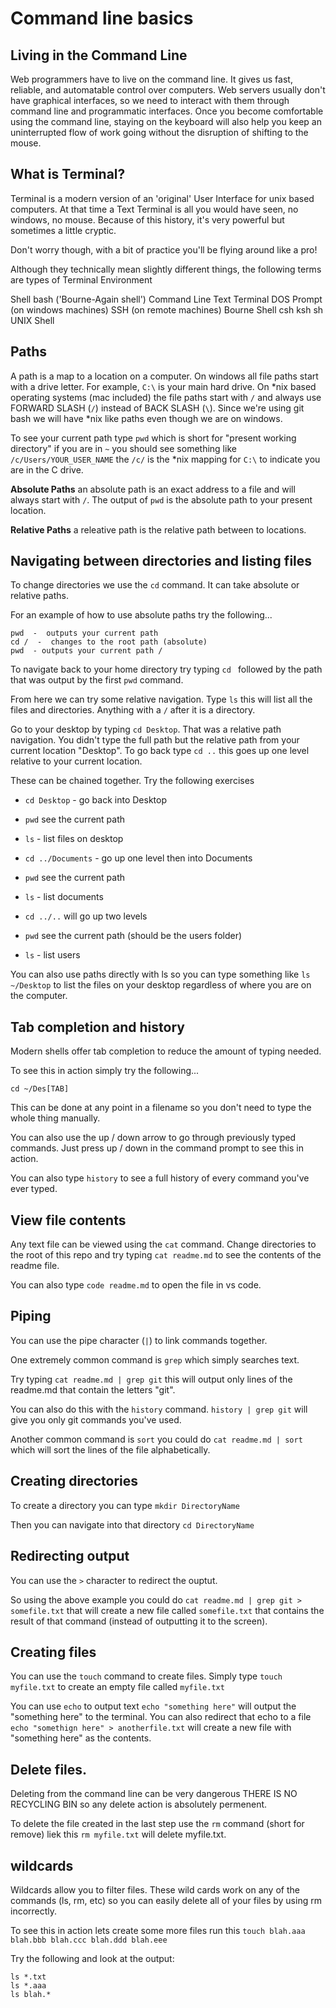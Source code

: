 # Command line basics

## Living in the Command Line

Web programmers have to live on the command line. It gives us fast, reliable, and automatable control over computers. Web servers usually don't have graphical interfaces, so we need to interact with them through command line and programmatic interfaces. Once you become comfortable using the command line, staying on the keyboard will also help you keep an uninterrupted flow of work going without the disruption of shifting to the mouse.

## What is Terminal?

Terminal is a modern version of an 'original' User Interface for unix based computers. At that time a Text Terminal is all you would have seen, no windows, no mouse. Because of this history, it's very powerful but sometimes a little cryptic.

Don't worry though, with a bit of practice you'll be flying around like a pro!

Although they technically mean slightly different things, the following terms are types of Terminal Environment

Shell
bash ('Bourne-Again shell')
Command Line
Text Terminal
DOS Prompt (on windows machines)
SSH (on remote machines)
Bourne Shell
csh
ksh
sh
UNIX Shell

## Paths

A path is a map to a location on a computer. On windows all file paths start with a drive letter. For example, `C:\` is your main hard drive. On *nix based operating systems (mac included) the file paths start with `/` and always use FORWARD SLASH (`/`) instead of BACK SLASH (`\`). Since we're using git bash we will have *nix like paths even though we are on windows.

To see your current path type `pwd` which is short for "present working directory" if you are in `~` you should see something like `/c/Users/YOUR_USER_NAME` the `/c/` is the *nix mapping for `C:\` to indicate you are in the C drive.

**Absolute Paths** an absolute path is an exact address to a file and will always start with `/`. The output of `pwd` is the absolute path to your present location.

**Relative Paths** a releative path is the relative path between to locations.

## Navigating between directories and listing files

To change directories we use the `cd` command. It can take absolute or relative paths.

For an example of how to use absolute paths try the following...

```
pwd  -  outputs your current path
cd /  -  changes to the root path (absolute)
pwd  - outputs your current path /
```

To navigate back to your home directory try typing `cd ` followed by the path that was output by the first `pwd` command.

From here we can try some relative navigation. Type `ls` this will list all the files and directories. Anything with a `/` after it is a directory.

Go to your desktop by typing `cd Desktop`. That was a relative path navigation. You didn't type the full path but the relative path from your current location "Desktop". To go back type `cd ..` this goes up one level relative to your current location.

These can be chained together. Try the following exercises

* `cd Desktop` - go back into Desktop
* `pwd` see the current path
* `ls` - list files on desktop

* `cd ../Documents` - go up one level then into Documents
* `pwd` see the current path
* `ls` - list documents

* `cd ../..` will go up two levels
* `pwd` see the current path (should be the users folder)
* `ls` - list users

You can also use paths directly with ls so you can type something like `ls ~/Desktop` to list the files on your desktop regardless of where you are on the computer.

## Tab completion and history

Modern shells offer tab completion to reduce the amount of typing needed.

To see this in action simply try the following...

```
cd ~/Des[TAB]
```

This can be done at any point in a filename so you don't need to type the whole thing manually.

You can also use the up / down arrow to go through previously typed commands. Just press up / down in the command prompt to see this in action.

You can also type `history` to see a full history of every command you've ever typed.

## View file contents

Any text file can be viewed using the `cat` command. Change directories to the root of this repo and try typing `cat readme.md` to see the contents of the readme file.

You can also type `code readme.md` to open the file in vs code.

## Piping

You can use the pipe character (`|`) to link commands together.

One extremely common command is `grep` which simply searches text.

Try typing `cat readme.md | grep git` this will output only lines of the readme.md that contain the letters "git".

You can also do this with the `history` command. `history | grep git` will give you only git commands you've used.

Another common command is `sort` you could do `cat readme.md | sort` which will sort the lines of the file alphabetically.

## Creating directories

To create a directory you can type `mkdir DirectoryName`

Then you can navigate into that directory `cd DirectoryName`

## Redirecting output

You can use the `>` character to redirect the ouptut.

So using the above example you could do `cat readme.md | grep git > somefile.txt` that will create a new file called `somefile.txt` that contains the result of that command (instead of outputting it to the screen).

## Creating files

You can use the `touch` command to create files. Simply type `touch myfile.txt` to create an empty file called `myfile.txt`

You can use `echo` to output text `echo "something here"` will output the "something here" to the terminal. You can also redirect that echo to a file `echo "somethign here" > anotherfile.txt` will create a new file with "something here" as the contents.

## Delete files.

Deleting from the command line can be very dangerous THERE IS NO RECYCLING BIN so any delete action is absolutely permenent.

To delete the file created in the last step use the `rm` command (short for remove) liek this `rm myfile.txt` will delete myfile.txt.

## wildcards

Wildcards allow you to filter files. These wild cards work on any of the commands (ls, rm, etc) so you can easily delete all of your files by using rm incorrectly.

To see this in action lets create some more files run this `touch blah.aaa blah.bbb blah.ccc blah.ddd blah.eee`

Try the following and look at the output:

```
ls *.txt
ls *.aaa
ls blah.*
```